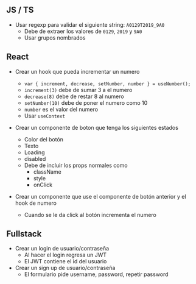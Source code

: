 ## JS / TS
- Usar regexp para validar el siguiente string: `A0129T2019_9A0`
	- Debe de extraer los valores de `0129`, `2019` y `9A0`
	- Usar grupos nombrados

## React
- Crear un hook que pueda incrementar un numero
	- ```var { increment, decrease, setNumber, number } = useNumber();```
	- `increment(3)` debe de sumar 3 a el numero
	- `decrease(8)` debe de restar 8 al numero
	- `setNumber(10)` debe de poner el numero como 10
	- `number` es el valor del numero
	- Usar `useContext`

- Crear un componente de boton que tenga los siguientes estados
	- Color del botón
	- Texto
	- Loading
	- disabled
	- Debe de incluir los props normales como
		- className
		- style
		- onClick

- Crear un componente que use el componente de botón anterior y el hook de numero
	- Cuando se le da click al botón incrementa el numero

## Fullstack
- Crear un login de usuario/contraseña
	- Al hacer el login regresa un JWT
	- El JWT contiene el id del usuario
- Crear un sign up de usuario/contraseña
	- El formulario pide username, password, repetir password